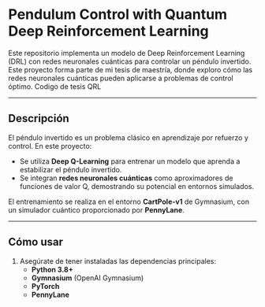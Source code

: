 # Pendulum Control with Quantum Deep Reinforcement Learning

Este repositorio implementa un modelo de Deep Reinforcement Learning (DRL) con redes neuronales cuánticas para controlar un péndulo invertido. Este proyecto forma parte de mi tesis de maestría, donde exploro cómo las redes neuronales cuánticas pueden aplicarse a problemas de control óptimo.
Codigo de tesis QRL

---

## Descripción

El péndulo invertido es un problema clásico en aprendizaje por refuerzo y control. En este proyecto:
- Se utiliza **Deep Q-Learning** para entrenar un modelo que aprenda a estabilizar el péndulo invertido.
- Se integran **redes neuronales cuánticas** como aproximadores de funciones de valor Q, demostrando su potencial en entornos simulados.

El entrenamiento se realiza en el entorno **CartPole-v1** de Gymnasium, con un simulador cuántico proporcionado por **PennyLane**.

---

## Cómo usar

1. Asegúrate de tener instaladas las dependencias principales:
   - **Python 3.8+**
   - **Gymnasium** (OpenAI Gymnasium)
   - **PyTorch**
   - **PennyLane**
